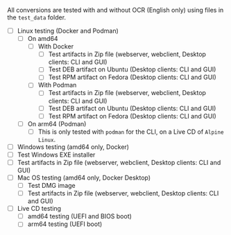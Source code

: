 All conversions are tested with and without OCR (English only) using files in the `test_data` folder.

- [ ] Linux testing (Docker and Podman) 
  - [ ] On amd64
    -   [ ] With Docker
        -   [ ] Test artifacts in Zip file (webserver, webclient, Desktop clients: CLI and GUI)
        -   [ ] Test DEB artifact on Ubuntu (Desktop clients: CLI and GUI)
        -   [ ] Test RPM artifact on Fedora (Desktop clients: CLI and GUI)
    -   [ ] With Podman
        -   [ ] Test artifacts in Zip file (webserver, webclient, Desktop clients: CLI and GUI)
        -   [ ] Test DEB artifact on Ubuntu (Desktop clients: CLI and GUI)
        -   [ ] Test RPM artifact on Fedora (Desktop clients: CLI and GUI)
  - [ ] On arm64 (Podman)
     -   [ ] This is only tested with `podman` for the CLI, on a Live CD of `Alpine Linux`.
- [ ]  Windows testing (amd64 only, Docker)
  -   [ ] Test Windows EXE installer
  -   [ ] Test artifacts in Zip file (webserver, webclient, Desktop clients: CLI and GUI)
- [ ] Mac OS testing (amd64 only, Docker Desktop)
  -   [ ] Test DMG image
  -   [ ] Test artifacts in Zip file (webserver, webclient, Desktop clients: CLI and GUI)
- [ ] Live CD testing
  - [ ] amd64 testing (UEFI and BIOS boot)
  - [ ] arm64 testing (UEFI boot)
